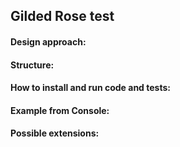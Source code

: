 ## Gilded Rose test

#### Design approach: 





#### Structure:





#### How to install and run code and tests:





#### Example from Console:





#### Possible extensions:




